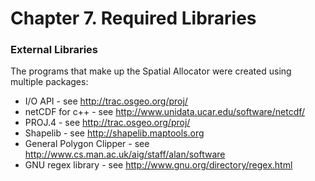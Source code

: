Chapter 7. Required Libraries
=====

 

### External Libraries

The programs that make up the Spatial Allocator were created using multiple packages:

-   I/O API - see <http://trac.osgeo.org/proj/>
-   netCDF for c++ - see <http://www.unidata.ucar.edu/software/netcdf/>
-   PROJ.4  - see <http://trac.osgeo.org/proj/>
-   Shapelib - see <http://shapelib.maptools.org>
-   General Polygon Clipper - see <http://www.cs.man.ac.uk/aig/staff/alan/software>
-   GNU regex library - see <http://www.gnu.org/directory/regex.html>
